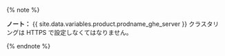{% note %}

**ノート：** {{ site.data.variables.product.prodname_ghe_server }} クラスタリングは HTTPS で設定しなくてはなりません。

{% endnote %}
